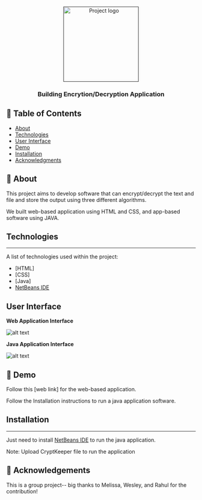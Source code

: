 
<p align="center">
  <a href="" rel="noopener">
 <img width=200px height=200px src="https://i.imgur.com/6wj0hh6.jpg" alt="Project logo"></a>
</p>

<h3 align="center">Building Encrytion/Decryption Application</h3>

<div align="center">

</div>


## 📝 Table of Contents
- [About](#about)
- [Technologies](#technologies)
- [User Interface](#user-interface)
- [Demo](#demo)
- [Installation](#installation)
- [Acknowledgments](#acknowledgement)

## 🧐 About <a name = "about"></a>
This project aims to develop software that can encrypt/decrypt the text and file and store the output using three different algorithms.

We built web-based application using HTML and CSS, and app-based software using JAVA.

## Technologies <a name = "technologies"></a>
***
A list of technologies used within the project:
* [HTML]
* [CSS]
* [Java]
* [NetBeans IDE](https://netbeans.apache.org/download/nb121/nb121.html)


## User Interface <a name = "user-interface"></a>
**Web Application Interface**

![alt text]( https://github.com/cghimire/Encryption-Decryption-Application/blob/master/crypt%20img/Encrypt%20img.png "UI encryption")

**Java Application Interface** 

![alt text](https://github.com/cghimire/Encryption-Decryption-Application/blob/master/crypt%20img/crypt%20app.png "cryptkeeper java")

## 🚀 Demo <a name = "demo"></a>

Follow this [web link] for the web-based application. 

Follow the Installation instructions to run a java application software.

## Installation <a name = "installation"></a>
***
Just need to install [NetBeans IDE](https://netbeans.apache.org/download/nb121/nb121.html) to run the java application.  

Note: Upload CryptKeeper file to run the application

## 🎉 Acknowledgements <a name = "acknowledgement"></a>

This is a group project-- big thanks to Melissa, Wesley, and Rahul for the contribution! 
